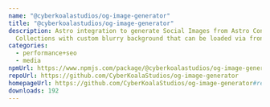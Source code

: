 ```yaml
---
name: "@cyberkoalastudios/og-image-generator"
title: "@cyberkoalastudios/og-image-generator"
description: Astro integration to generate Social Images from Astro Content
  Collections with custom blurry background that can be loaded via frontmatter.
categories:
  - performance+seo
  - media
npmUrl: https://www.npmjs.com/package/@cyberkoalastudios/og-image-generator
repoUrl: https://github.com/CyberKoalaStudios/og-image-generator
homepageUrl: https://github.com/CyberKoalaStudios/og-image-generator#readme
downloads: 192
---
```

